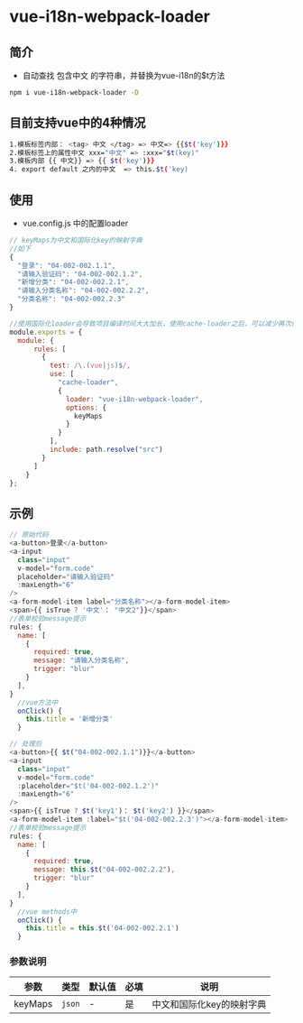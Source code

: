 # vue-i18n-webpack-loader

## 简介
- 自动查找 包含中文 的字符串，并替换为vue-i18n的$t方法


```bash
npm i vue-i18n-webpack-loader -D
```
## 目前支持vue中的4种情况
```bash
1.模板标签内部： <tag> 中文 </tag> => 中文=> {{$t('key')}}
2.模板标签上的属性中文 xxx="中文" => :xxx="$t(key)"
3.模板内部 {{ 中文}} => {{ $t('key')}}
4. export default 之内的中文  => this.$t('key)
```

## 使用

- vue.config.js 中的配置loader

```js
// keyMaps为中文和国际化key的映射字典
//如下
{
  "登录": "04-002-002.1.1",
  "请输入验证码": "04-002-002.1.2",
  "新增分类": "04-002-002.2.1",
  "请输入分类名称": "04-002-002.2.2",
  "分类名称": "04-002-002.2.3"
}

//使用国际化loader会导致项目编译时间大大加长，使用cache-loader之后，可以减少再次编译的时间
module.exports = {
  module: {
      rules: [
        {
          test: /\.(vue|js)$/,
          use: [
            "cache-loader",
            {
              loader: "vue-i18n-webpack-loader",
              options: {
                keyMaps
              }
            }
          ],
          include: path.resolve("src")
        }
      ]
    }
};
```
## 示例
```js
// 原始代码
<a-button>登录</a-button>
<a-input
  class="input"
  v-model="form.code"
  placeholder="请输入验证码"
  :maxLength="6"
/>
<a-form-model-item label="分类名称"></a-form-model-item>
<span>{{ isTrue ? '中文'： "中文2"}}</span>
//表单校验message提示
rules: {
  name: [
    {
      required: true,
      message: "请输入分类名称",
      trigger: "blur"
    }
  ],
}
  //vue方法中
  onClick() {
    this.title = '新增分类'
  }
```
```js
// 处理后
<a-button>{{ $t("04-002-002.1.1")}}</a-button>
<a-input
  class="input"
  v-model="form.code"
  :placeholder="$t('04-002-002.1.2')"
  :maxLength="6"
/>
<span>{{ isTrue ? $t('key1')： $t('key2') }}</span>
<a-form-model-item :label="$t('04-002-002.2.3')"></a-form-model-item>
//表单校验message提示
rules: {
  name: [
    {
      required: true,
      message: this.$t("04-002-002.2.2"),
      trigger: "blur"
    }
  ],
}
  //vue methods中
  onClick() {
    this.title = this.$t('04-002-002.2.1')
  }
```

### 参数说明

| 参数 | 类型 | 默认值 | 必填 | 说明 |
| ---------   | --------- | --------- | --------- | --------- |
| keyMaps      | `json` | - | 是 | 中文和国际化key的映射字典 |